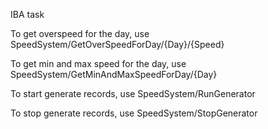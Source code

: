 IBA task

To get overspeed for the day, use
SpeedSystem/GetOverSpeedForDay/{Day}/{Speed}

To get min and max speed for the day, use
SpeedSystem/GetMinAndMaxSpeedForDay/{Day}

To start generate records, use
SpeedSystem/RunGenerator

To stop generate records, use
SpeedSystem/StopGenerator
